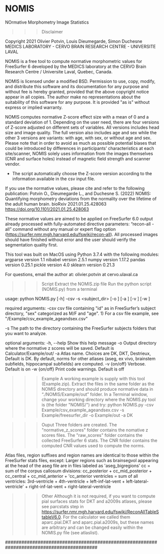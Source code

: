 # NOMIS
NOrmative Morphometry Image Statistics


>>> Disclaimer
>>> 
Copyright 2021 Olivier Potvin, Louis Dieumegarde, Simon Duchesne
MEDICS LABORATORY - CERVO BRAIN RESEARCH CENTRE - UNIVERSITE LAVAL

NOMIS is a free tool to compute normative morphometric values for FreeSurfer 6 developed by the MEDICS laboratory at the CERVO Brain Research Centre / Universite Laval, Quebec, Canada.

NOMIS is licensed under a modified BSD. Permission to use, copy, modify, and distribute this software and its documentation for any purpose and without fee is hereby granted, provided that the above copyright notice appear in all copies. The author make no representations about the suitability of this software for any purpose. It is provided "as is" without express or implied warranty.

>>> 
NOMIS computes normative Z-score effect size with a mean of 0 and a standard deviation of 1. Depending on the user need, there are four versions of Z-score adjusted on different sets of variables. All versions includes head size and image quality. The full version also includes age and sex while the other 3 versions are variants: with age, with sex, or without age and sex. Please note that in order to avoid as much as possible potential biases that could be introduced by differences in participants’ characteristics at each site/scanner, NOMIS solely uses information from the images themselves (CNR and surface holes) instead of magnetic field strength and scanner vendor.


* The script automatically choose the Z-score version according to the information available in the csv input file.

 If you use the normative values, please cite and refer to the following publication:
 Potvin O., Dieumegarde L., and Duchesne S. (2022) NOMIS: Quantifying morphometry deviations from the normality over the lifetime of the adult human brain. bioRxiv 2021.01.25.428063
 https://doi.org/10.1101/2021.01.25.428063

 These normative values are aimed to be applied on FreeSurfer 6.0 output already processed with fully-automated directive parameters: “recon-all -all” command without any manual or expert flag option (https://surfer.nmr.mgh.harvard.edu/fswiki/recon-all).
 All processed images should have finished without error and the user should verify the segmentation quality first.

This tool was built on MacOS using Python 3.7.4 with the following modules: 
 argparse version 1.1
 nibabel version 2.5.1
 numpy version 1.17.2
 pandas version 0.25.1
 pickle version 4.0
 sklearn version 0.21.3
 

 For questions, email the author at: olivier.potvin at cervo.ulaval.ca


>>> Script
 Extract the NOMIS.zip file 
 Run the python script (NOMIS.py) from a terminal

 usage: python NOMIS.py [-h] -csv <csvpath> -s <subject_dir> [-o <outputpath>] [-a <atlas>] [-v <verbose>] [-w <warnings>]

 required arguments:
   -csv             csv file containing "id" as in FreeSurfer’s subject directory, "sex" categorized as M/F and "age". 
                    1) For a csv file example, see "/Example/csv_example_ageandsex.csv"

   -s               The path to the directory containing the FreeSurfer subjects folders that you want to analyze.
   
 optional arguments:
   -h, --help       Show this help message
   -o               Output directory where the normative z scores will be saved. Default is Calculator/Example/out/
   -a               Atlas name. Choices are DK, DKT, Destrieux, Default is DK. By default, norms for other atlases (aseg, ex vivo, brainstem subfields, hippocampal subfields) are computed.
   -v {on/off}      Verbose. Default is on
   -w {on/off}      Print code warnings. Default is off
 
 
>>> Example
 A working example is supply with this tool (Example.zip). Extract the files in the same folder as the NOMIS directory and should produce normative data in “./NOMIS/Example/out” folder. In a Terminal window, change your working directory where the NOMIS.py tool is (the folder "NOMIS/") and try:
 python NOMIS.py -csv Example/csv_example_ageandsex.csv -s Example/freesurfer_dir -o Example/out -a DK 


>>> Ouput
 Three folders are created. The "normative_z_scores" folder contains the nomative z scores files. The "raw_scores" folder contains the collected FreeSurfer 6 stats. The CNR folder contains the computed CNR values used to compute the norms. 

 Atlas files, region suffixes and region names are identical to those within the FreeSurfer stats files, except:
 	Larger regions such as brainsegvol appearing at the head of the aseg file are in files labeled as 'aseg_bigregions'
  cc = sum of the corpus callosum divisions: cc_posterior + cc_mid_posterior + cc_central + cc_mid_anterior + 'cc_anterior
 	ventricles = sum of all ventricles: 3rd-ventricle + 4th-ventricle + left-inf-lat-vent + left-lateral-ventricle' + right-inf-lat-vent + right-lateral-ventricle


>>> Other
 Although it is not required, if you want to compute pial surfaces stats for DKT and a2009s atlases, please see parcstats step in https://surfer.nmr.mgh.harvard.edu/fswiki/ReconAllTableStableV6.0. For the calculator we called them aparc.pial.DKT and aparc.pial.a2009s, but these names are arbitrary and can be changed easily within the NOMIS.py file (see atlaslist).


##########################################################################################
